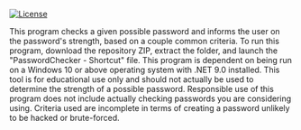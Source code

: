 [![License](https://img.shields.io/badge/License-BSD_2--Clause-orange.svg)](https://opensource.org/licenses/BSD-2-Clause)

This program checks a given possible password and informs the user on the password's strength, based on a couple common criteria.
To run this program, download the repository ZIP, extract the folder, and launch the "PasswordChecker - Shortcut" file. This program is dependent on being run on a Windows 10 or above operating system with .NET 9.0 installed.
This tool is for educational use only and should not actually be used to determine the strength of a possible password.
Responsible use of this program does not include actually checking passwords you are considering using. Criteria used are incomplete in terms of creating a password unlikely to be hacked or brute-forced.
